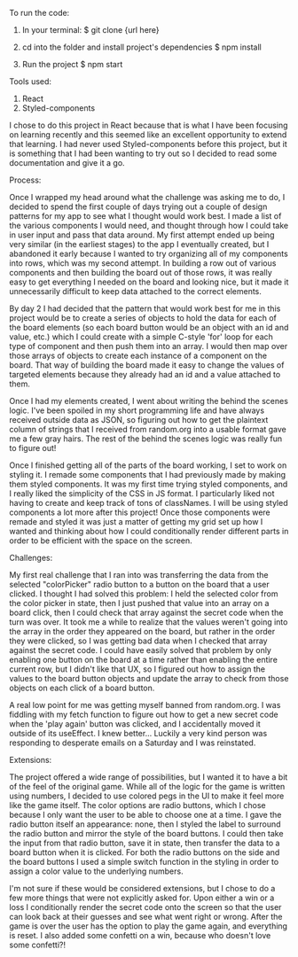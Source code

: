 To run the code: 

1. In your terminal: 
    $ git clone {url here}

2. cd into the folder and install project's dependencies
    $ npm install

3. Run the project
    $ npm start


Tools used: 

1. React
2. Styled-components

I chose to do this project in React because that is what I have been focusing on learning recently and this seemed like an excellent opportunity to extend that learning. I had never used Styled-components before this project, but it is something that I had been wanting to try out so I decided to read some documentation and give it a go. 


Process: 

Once I wrapped my head around what the challenge was asking me to do, I decided to spend the first couple of days trying out a couple of design patterns for my app to see what I thought would work best. I made a list of the various components I would need, and thought through how I could take in user input and pass that data around. My first attempt ended up being very similar (in the earliest stages) to the app I eventually created, but I abandoned it early because I wanted to try organizing all of my components into rows, which was my second attempt. In building a row out of various components and then building the board out of those rows, it was really easy to get everything I needed on the board and looking nice, but it made it unnecessarily difficult to keep data attached to the correct elements. 

By day 2 I had decided that the pattern that would work best for me in this project would be to create a series of objects to hold the data for each of the board elements (so each board button would be an object with an id and value, etc.) which I could create with a simple C-style 'for' loop for each type of component and then push them into an array. I would then map over those arrays of objects to create each instance of a component on the board. That way of building the board made it easy to change the values of targeted elements because they already had an id and a value attached to them. 

Once I had my elements created, I went about writing the behind the scenes logic. I've been spoiled in my short programming life and have always received outside data as JSON, so figuring out how to get the plaintext column of strings that I received from random.org into a usable format gave me a few gray hairs. The rest of the behind the scenes logic was really fun to figure out!

Once I finished getting all of the parts of the board working, I set to work on styling it. I remade some components that I had previously made by making them styled components. It was my first time trying styled components, and I really liked the simplicity of the CSS in JS format. I particularly liked not having to create and keep track of tons of classNames. I will be using styled components a lot more after this project! Once those components were remade and styled it was just a matter of getting my grid set up how I wanted and thinking about how I could conditionally render different parts in order to be efficient with the space on the screen.


Challenges: 

My first real challenge that I ran into was transferring the data from the selected "colorPicker" radio button to a button on the board that a user clicked. I thought I had solved this problem: I held the selected color from the color picker in state, then I just pushed that value into an array on a board click, then I could check that array against the secret code when the turn was over. It took me a while to realize that the values weren't going into the array in the order they appeared on the board, but rather in the order they were clicked, so I was getting bad data when I checked that array against the secret code. I could have easily solved that problem by only enabling one button on the board at a time rather than enabling the entire current row, but I didn't like that UX, so I figured out how to assign the values to the board button objects and update the array to check from those objects on each click of a board button.

A real low point for me was getting myself banned from random.org. I was fiddling with my fetch function to figure out how to get a new secret code when the 'play again' button was clicked, and I accidentally moved it outside of its useEffect. I knew better... Luckily a very kind person was responding to desperate emails on a Saturday and I was reinstated.


Extensions: 

The project offered a wide range of possibilities, but I wanted it to have a bit of the feel of the original game. While all of the logic for the game is written using numbers, I decided to use colored pegs in the UI to make it feel more like the game itself. The color options are radio buttons, which I chose because I only want the user to be able to choose one at a time. I gave the radio button itself an appearance: none, then I styled the label to surround the radio button and mirror the style of the board buttons. I could then take the input from that radio button, save it in state, then transfer the data to a board button when it is clicked. For both the radio buttons on the side and the board buttons I used a simple switch function in the styling in order to assign a color value to the underlying numbers. 

I'm not sure if these would be considered extensions, but I chose to do a few more things that were not explicitly asked for. Upon either a win or a loss I conditionally render the secret code onto the screen so that the user can look back at their guesses and see what went right or wrong. After the game is over the user has the option to play the game again, and everything is reset. I also added some confetti on a win, because who doesn't love some confetti?!
